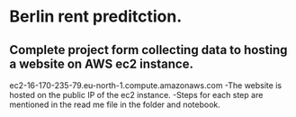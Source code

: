 # Berlin rent preditction. 
## Complete project form collecting data to hosting a website on AWS ec2 instance.
ec2-16-170-235-79.eu-north-1.compute.amazonaws.com
-The website is hosted on the public IP of the ec2 instance.
-Steps for each step are mentioned in the read me file in the folder and notebook.
